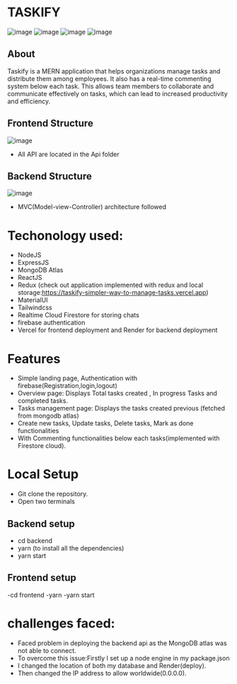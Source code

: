 # TASKIFY
![image](https://github.com/warriorBunny013/TASKIFY-MERN/assets/97738453/5e7ab201-ac99-4096-8f64-83557f661738)
![image](https://github.com/warriorBunny013/TASKIFY-MERN/assets/97738453/ec61088b-8750-414b-a992-7315aa10e121)
![image](https://github.com/warriorBunny013/TASKIFY-MERN/assets/97738453/dad510ee-89fe-4036-8a16-772e6460c442)
![image](https://github.com/warriorBunny013/TASKIFY-MERN/assets/97738453/263760c5-beae-43fc-9fb1-80c9992543dd)

## About 
Taskify is a MERN application that helps organizations manage tasks and distribute them among employees. It also has a real-time commenting system below each task. This allows team members to collaborate and communicate effectively on tasks, which can lead to increased productivity and efficiency.
## Frontend Structure
![image](https://github.com/warriorBunny013/TASKIFY-MERN/assets/97738453/48493944-cb8a-4b3b-9d46-c44c5ae2ed1c)
- All API are located in the Api folder

## Backend Structure

![image](https://github.com/warriorBunny013/TASKIFY-MERN/assets/97738453/04621e31-f121-4a9c-bf81-0254abef20be)
- MVC(Model-view-Controller) architecture followed

# Techonology used:
- NodeJS
- ExpressJS
- MongoDB Atlas
- ReactJS
- Redux 
(check out application implemented with redux and local storage:https://taskify-simpler-way-to-manage-tasks.vercel.app)
- MaterialUI
- Tailwindcss
- Realtime Cloud Firestore for storing chats
- firebase authentication
- Vercel for frontend deployment and Render for backend deployment

# Features
- Simple landing page, Authentication with firebase(Registration,login,logout)
- Overview page: Displays Total tasks created , In progress Tasks and completed tasks.
- Tasks management page: Displays the tasks created previous (fetched from mongodb atlas)
- Create new tasks, Update tasks, Delete tasks, Mark as done functionalities
- With Commenting functionalities below each tasks(implemented with Firestore cloud).

# Local Setup
- Git clone the repository.
- Open two terminals
## Backend setup
- cd backend
- yarn (to install all the dependencies)
- yarn start

## Frontend setup
-cd frontend
-yarn
-yarn start

# challenges faced:
- Faced problem in deploying the backend api as the MongoDB atlas was not able to connect.
- To overcome this issue:Firstly I set up a node engine in my package.json
-  I changed the location of both my database and Render(deploy). 
-  Then changed the IP address to allow worldwide(0.0.0.0).

